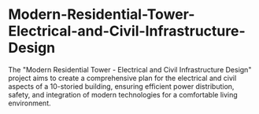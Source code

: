 # Modern-Residential-Tower-Electrical-and-Civil-Infrastructure-Design
The "Modern Residential Tower - Electrical and Civil Infrastructure Design" project aims to create a comprehensive plan for the electrical and civil aspects of a 10-storied building, ensuring efficient power distribution, safety, and integration of modern technologies for a comfortable living environment.
